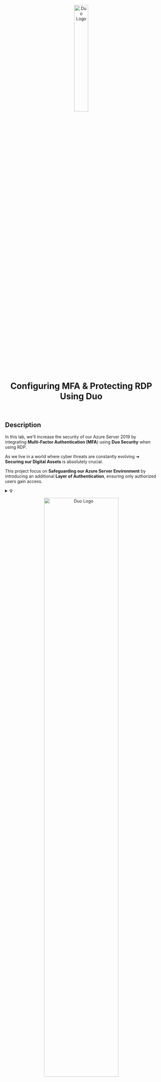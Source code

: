 <br>

<p align="center">
<img src="https://github.com/user-attachments/assets/bcca3ad5-3bac-493d-bb73-00117e0de0c1" height=30%" width="30%" alt="Duo Logo"/>
</p>

<br>

<h1 align="center">Configuring MFA & Protecting RDP Using Duo</h1> 

<br>

<h2>Description</h2>

In this lab, we'll increase the security of our Azure Server 2019 by integrating **Multi-Factor Authentication (MFA**) using **Duo Security** when using RDP.

As we live in a world where cyber threats are constantly evolving ➜ **Securing our Digital Assets** is absolutely crucial.

This project focus on **Safeguarding our Azure Server Environment** by introducing an additional **Layer of Authentication**, ensuring only authorized users gain access.

  <details close> 
  
**<summary> 💡 </summary>**

➡️ Duo integrates with Microsoft Windows Client & Server Operating Systems to add Two-Factor Authentication to Remote Desktop.

  </details>

<p align="center">
<img src="https://github.com/user-attachments/assets/30f88f0e-d062-4180-bcb8-38c8f2b10da4" height=70%" width="70%" alt="Duo Logo"/>
</p>

<br>

<br>

<h2>Environments & Technologies Used</h2>

- Microsoft Azure (Virtual Machine)
- Remote Desktop
- Cisco Duo Security RDP: https://duo.com/docs/rdp#first-steps

<br>

<br>

<h2>Network Diagram</h2>

<br>

<p align="center">
<img src="https://github.com/user-attachments/assets/962cf86f-33b1-4472-8052-1e242a9e516c" height=70%" width="70%" alt="Duo Logo"/>
</p>




❶ RDP Connection.

❷ Primary Authentication of Windows Credentials (domain or local user).

❸ Duo Windows Logon Credential Provider connection established to Duo Security over TCP Port 443.

❹ Secondary Authentication via Duo Security’s Service.

❺ Duo Windows Logon Credential Provider receives Authentication Response.

❻ RDP Session logged in.

<br>

<br>

<details close> 
<summary> <h2>Step 1️⃣ - Create Azure Server 2019 VM</h2> </summary>
<br>

We'll first create an **Azure Virtual Machine**

Select ```Windows Server 2019 Datacenter - x64 Gen2``` as the **Image**.

<img src="https://github.com/franciscovfonseca/Setting-Up-MFA-and-Protecting-RDP/assets/172988970/49ea21f9-e8ba-4088-9cad-9aaacfc03621)" height="70%" width="70%" alt="9"/><br />

<br>

We'll also create a User Account:

- **Username** ➜ ```Helpdesk```
- **Password** ➜ ⚠️ We'll take not of the Password because we'll be using it later
- Ensure that **Remote Desktop Protocol (RDP)** on ```Port 3389``` is selected.

<br>

<img src="https://github.com/franciscovfonseca/Setting-Up-MFA-and-Protecting-RDP/assets/172988970/ab536883-6b4f-46e4-9b17-7ac9dbb01ad2)" height="70%" width="70%" alt="9"/><br />

<br>

<br>

  </details>

<h2></h2>

<details close> 
<summary> <h2>Step 2️⃣ - Sign Up for Duo Security & Create a User</h2> </summary>
<br>

The next step is to register for a free trial on **Duo Security** (https://signup.duo.com/).

<img src="https://github.com/franciscovfonseca/Setting-Up-MFA-and-Protecting-RDP/assets/172988970/50533bed-b148-478b-83d0-3c022e538b5f" height="70%" width="70%" alt="9"/><br />

<br>

We'll navigate to the "**Users**" section on the left-hand side ➜ then click on "**Add User**".

<img src="https://github.com/franciscovfonseca/Setting-Up-MFA-and-Protecting-RDP/assets/172988970/20f64f6e-a125-4324-818f-09327fdebad3" height="70%" width="70%" alt="9"/><br />

<br>

Fill out the necessary fields ➜ and an email confirmation will be sent for Login Access.

<img src="https://github.com/franciscovfonseca/Setting-Up-MFA-and-Protecting-RDP/assets/172988970/ab4ec5bf-8a19-4c8a-9d28-b65f74c5139b" height="70%" width="70%" alt="9"/><br />

<br>

We'll then launch the **Mobile App** on our smartphone and **Scan the QR code**.

💡 The Application will guide us through the steps to take.

<img src="https://github.com/franciscovfonseca/Setting-Up-MFA-and-Protecting-RDP/assets/172988970/aea67b64-efa8-457b-9077-77483c97277c" height="30%" width="30%" alt="9"/><br />

<br>

<br>

  </details>

<h2></h2>

<details close> 
<summary> <h2>Step 3️⃣ - Install Duo Security on Server 2019 VM</h2> </summary>
<br>

The next thing we're going to do is RDP to the **Server 2019 VM**.

<img src="https://github.com/franciscovfonseca/Setting-Up-MFA-and-Protecting-RDP/assets/172988970/b0032b4c-a16e-4e90-9ac7-3e0d73ac284e" height="70%" width="70%" alt="9"/><br />
<br>
<br>


We'll then Log in to the **Duo Admin interface** thorugh [this link](https://admin.duosecurity.com/login?next=%2F)

<img src="https://github.com/franciscovfonseca/Setting-Up-MFA-and-Protecting-RDP/assets/172988970/e5bcc116-8208-41a0-81e4-e9080fb706a9" height="30%" width="30%" alt="9"/><br />
<br>
<br>


Under "**Applications**" ➜ we'll click on the "**Protect an Application**" buton:

<img src="https://github.com/franciscovfonseca/Setting-Up-MFA-and-Protecting-RDP/assets/172988970/f8013466-3bfd-47c6-9ec3-7fb4a988422e" height="70%" width="70%" alt="9"/><br />
<br>
<br>


Search for **RDP** ➜ and click on "***Protect***" to proceed.

<img src="https://github.com/franciscovfonseca/Setting-Up-MFA-and-Protecting-RDP/assets/172988970/751ec7f9-b47e-4397-ab3f-1a317b0ce92a" height="70%" width="70%" alt="9"/><br />
<br>
<br>


On the next page ➜ we'll click to Download the ```Duo Authentication for Windows Logon installer package```.

We'll open the downloaded file when it's ready.

<img src="https://github.com/franciscovfonseca/Setting-Up-MFA-and-Protecting-RDP/assets/172988970/c13f207f-c104-4f8c-9b6e-d0ab1f5ae9fc" height="70%" width="70%" alt="9"/><br />
<br>
<br>


Copy and paste the **API Hostname**, the **Integration Key** and the **Secret Key** into the Installer.

<img src="https://github.com/franciscovfonseca/Setting-Up-MFA-and-Protecting-RDP/assets/172988970/a0bd0968-0831-45a6-bf64-fe21822d636a" height="70%" width="70%" alt="9"/><br />
<br>

<img src="https://github.com/franciscovfonseca/Setting-Up-MFA-and-Protecting-RDP/assets/172988970/f2b0230d-2ca0-4c4e-846a-b5f4b60d1d60" height="70%" width="70%" alt="9"/><br />
<br>

We'll proceed by clicking "**Next**" ➜ until we've finished **Installing DUO Security** ✅

<img src="https://github.com/franciscovfonseca/Setting-Up-MFA-and-Protecting-RDP/assets/172988970/83f1cc48-3459-46b3-9394-d8f7fdcad566" height="50%" width="50%" alt="9"/><br />
<br>

<br>

  </details>

<h2></h2>

<details close> 
<summary> <h2>Step 4️⃣ - Log In as a User</h2> </summary>
<br>

Once **DUO Security is installed** ➜ we'll Log in again to the **Server 2019 VM** as the User ```Helpdesk```

<img src="https://github.com/franciscovfonseca/Setting-Up-MFA-and-Protecting-RDP/assets/172988970/91f9caf6-e704-4c65-ad22-0ceebf2d19c9" height="70%" width="70%" alt="9"/><br />

✅ Congratulations!

The Server VM will now require **Multi-Factor Authentication (MFA)** each time a user logs in using **Remote Desktop Protocol (RDP)**.

<br>

<h2></h2>

  </details>

<br>

<br>

<br>


<h2>Conclusion</h2>

Our **Duo Security-driven Multi-Factor Authentication (MFA)** enhances **Azure Server Security** by seamlessly adding an **Extra Layer of Authentication**.

With streamlined configuration, real-time monitoring, and customizable policies, it ensures robust protection for your digital assets.

Embrace this enhanced security for confident navigation in the dynamic realm of cybersecurity.
<br>
<br>
<br>
<br>


